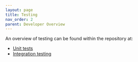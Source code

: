 ```yaml
---
layout: page
title: Testing
nav_order: 2
parent: Developer Overview
---
```

An overview of testing can be found within the repository at:
* [Unit tests](../../tests/README.md)
* [Integration testing](../../integration_tests/README.md)

